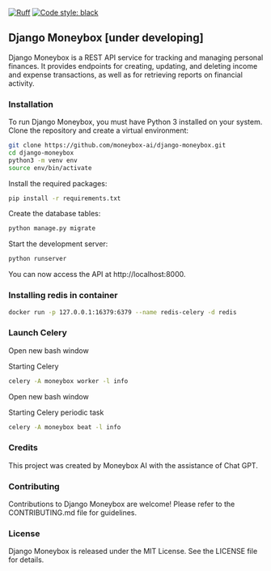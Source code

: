 [![Ruff](https://img.shields.io/endpoint?url=https://raw.githubusercontent.com/astral-sh/ruff/main/assets/badge/v2.json)](https://github.com/astral-sh/ruff)
[![Code style: black](https://img.shields.io/badge/code%20style-black-000000.svg)](https://github.com/psf/black)
## Django Moneybox [under developing]

Django Moneybox is a REST API service for tracking and managing personal finances. It provides endpoints for creating,
updating, and deleting income and expense transactions, as well as for retrieving reports on financial activity.

### Installation

To run Django Moneybox, you must have Python 3 installed on your system. Clone the repository and create a virtual
environment:

```bash
git clone https://github.com/moneybox-ai/django-moneybox.git
cd django-moneybox
python3 -m venv env
source env/bin/activate
```

Install the required packages:

```bash
pip install -r requirements.txt
```

Create the database tables:

```bash
python manage.py migrate
```

Start the development server:

```bash
python runserver
```

You can now access the API at http://localhost:8000.


### Installing redis in container

```bash
docker run -p 127.0.0.1:16379:6379 --name redis-celery -d redis
```
### Launch Celery

Open new bash window

Starting Celery

```bash
celery -A moneybox worker -l info
```

Open new bash window

Starting Celery periodic task

```bash
celery -A moneybox beat -l info
```


### Credits

This project was created by Moneybox AI with the assistance of Chat GPT.

### Contributing

Contributions to Django Moneybox are welcome! Please refer to the CONTRIBUTING.md file for guidelines.

### License

Django Moneybox is released under the MIT License. See the LICENSE file for details.
